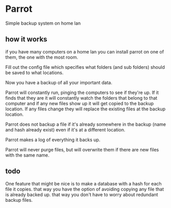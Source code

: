 # Parrot

Simple backup system on home lan

## how it works

if you have many computers on a home lan you can install parrot on one of them, the one with the most room.

Fill out the config file which specifies what folders (and sub folders) should be saved to what locations.

Now you have a backup of all your important data.

Parrot will constantly run, pinging the computers to see if they're up. If it finds that they are it will constantly watch the folders that belong to that computer and if any new files show up it will get copied to the backup location. If any files change they will replace the existing files at the backup location.

Parrot does not backup a file if it's already somewhere in the backup (name and hash already exist) even if it's at a different location.

Parrot makes a log of everything it backs up.

Parrot will never purge files, but will overwrite them if there are new files with the same name.

## todo

One feature that might be nice is to make a database with a hash for each file it copies. that way you have the option of avoiding copying any file that is already backed up. that way you don't have to worry about redundant backup files.
